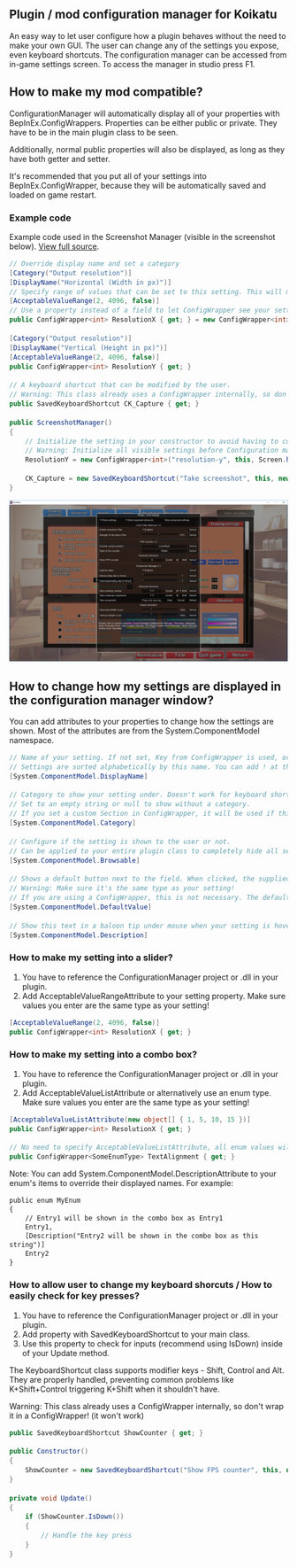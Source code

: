 ## Plugin / mod configuration manager for Koikatu
An easy way to let user configure how a plugin behaves without the need to make your own GUI. The user can change any of the settings you expose, even keyboard shortcuts. The configuration manager can be accessed from in-game settings screen. To access the manager in studio press F1.

## How to make my mod compatible?
ConfigurationManager will automatically display all of your properties with BepInEx.ConfigWrappers. Properties can be either public or private. They have to be in the main plugin class to be seen.

Additionally, normal public properties will also be displayed, as long as they have both getter and setter.

It's recommended that you put all of your settings into BepInEx.ConfigWrapper, because they will be automatically saved and loaded on game restart.

### Example code
Example code used in the Screenshot Manager (visible in the screenshot below). [View full source](../Screencap/ScreenshotManager.cs).
```c#
// Override display name and set a category
[Category("Output resolution")]
[DisplayName("Horizontal (Width in px)")]
// Specify range of values that can be set to this setting. This will make the setting display as a slider.
[AcceptableValueRange(2, 4096, false)]
// Use a property instead of a field to let ConfigWrapper see your setting.
public ConfigWrapper<int> ResolutionX { get; } = new ConfigWrapper<int>("resX", "plugin GUID", 1024);

[Category("Output resolution")]
[DisplayName("Vertical (Height in px)")]
[AcceptableValueRange(2, 4096, false)]
public ConfigWrapper<int> ResolutionY { get; }

// A keyboard shortcut that can be modified by the user.
// Warning: This class already uses a ConfigWrapper internally, so don't do ConfigWrapper<SavedKeyboardShortcut>!
public SavedKeyboardShortcut CK_Capture { get; }

public ScreenshotManager()
{
    // Initialize the setting in your constructor to avoid having to copy GUID, and to allow dynamic default values.
    // Warning: Initialize all visible settings before Configuration manager window has a chance to show!
    ResolutionY = new ConfigWrapper<int>("resolution-y", this, Screen.height);
    
    CK_Capture = new SavedKeyboardShortcut("Take screenshot", this, new KeyboardShortcut(KeyCode.F9));
}
```

![Configuration manager](Screenshot.PNG)

## How to change how my settings are displayed in the configuration manager window?
You can add attributes to your properties to change how the settings are shown. Most of the attributes are from the System.ComponentModel namespace.
```c#
// Name of your setting. If not set, Key from ConfigWrapper is used, or if that's not available the property name is used.
// Settings are sorted alphabetically by this name. You can add ! at the start to move your setting to the top of the list.
[System.ComponentModel.DisplayName]

// Category to show your setting under. Doesn't work for keyboard shortcuts.
// Set to an empty string or null to show without a category.
// If you set a custom Section in ConfigWrapper, it will be used if this attribute is missing.
[System.ComponentModel.Category]

// Configure if the setting is shown to the user or not.
// Can be applied to your entire plugin class to completely hide all settings.
[System.ComponentModel.Browsable]

// Shows a default button next to the field. When clicked, the supplied value is set to the setting.
// Warning: Make sure it's the same type as your setting!
// If you are using a ConfigWrapper, this is not necessary. The default value that you supply to ConfigWrapper is used instead.
[System.ComponentModel.DefaultValue]

// Show this text in a baloon tip under mouse when your setting is hovered.
[System.ComponentModel.Description]
```
### How to make my setting into a slider?
1. You have to reference the ConfigurationManager project or .dll in your plugin. 
2. Add AcceptableValueRangeAttribute to your setting property. Make sure values you enter are the same type as your setting!
```c#
[AcceptableValueRange(2, 4096, false)]
public ConfigWrapper<int> ResolutionX { get; }
```

### How to make my setting into a combo box?
1. You have to reference the ConfigurationManager project or .dll in your plugin. 
2. Add AcceptableValueListAttribute or alternatively use an enum type. Make sure values you enter are the same type as your setting!
```c#
[AcceptableValueListAttribute(new object[] { 1, 5, 10, 15 })]
public ConfigWrapper<int> ResolutionX { get; }

// No need to specify AcceptableValueListAttribute, all enum values will be shown automatically.
public ConfigWrapper<SomeEnumType> TextAlignment { get; }
```
Note: You can add System.ComponentModel.DescriptionAttribute to your enum's items to override their displayed names. For example:
```
public enum MyEnum
{
    // Entry1 will be shown in the combo box as Entry1
    Entry1,
    [Description("Entry2 will be shown in the combo box as this string")]
    Entry2
}
```

### How to allow user to change my keyboard shorcuts / How to easily check for key presses?
1. You have to reference the ConfigurationManager project or .dll in your plugin. 
2. Add property with SavedKeyboardShortcut to your main class.
3. Use this property to check for inputs (recommend using IsDown) inside of your Update method.

The KeyboardShortcut class supports modifier keys - Shift, Control and Alt. They are properly handled, preventing common problems like K+Shift+Control triggering K+Shift when it shouldn't have.

Warning: This class already uses a ConfigWrapper internally, so don't wrap it in a ConfigWrapper! (it won't work)

```c#
public SavedKeyboardShortcut ShowCounter { get; }

public Constructor()
{
    ShowCounter = new SavedKeyboardShortcut("Show FPS counter", this, new KeyboardShortcut(KeyCode.U));
}

private void Update()
{
    if (ShowCounter.IsDown())
    {
        // Handle the key press
    }
}
```
